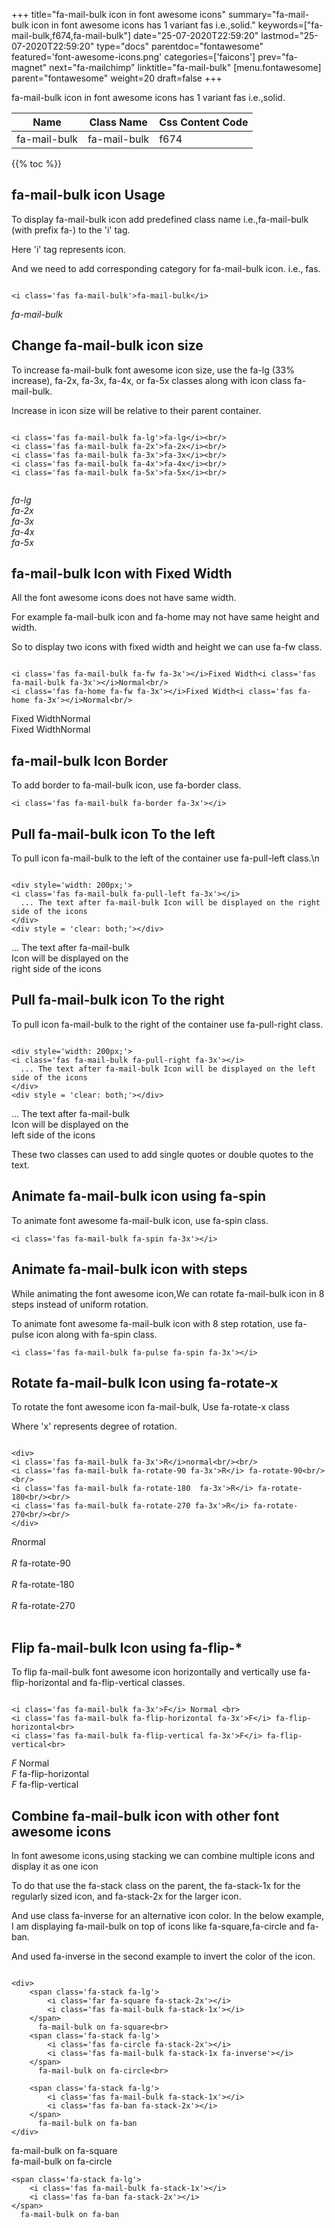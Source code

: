 +++
title="fa-mail-bulk icon in font awesome icons"
summary="fa-mail-bulk icon in font awesome icons has 1 variant fas i.e.,solid."
keywords=["fa-mail-bulk,f674,fa-mail-bulk"]
date="25-07-2020T22:59:20"
lastmod="25-07-2020T22:59:20"
type="docs"
parentdoc="fontawesome"
featured='font-awesome-icons.png'
categories=['faicons']
prev="fa-magnet"
next="fa-mailchimp"
linktitle="fa-mail-bulk"
[menu.fontawesome]
parent="fontawesome"
weight=20
draft=false
+++


fa-mail-bulk icon in font awesome icons has 1 variant fas i.e.,solid.

<div class='table-responsive'><table class='table'><thead><tr><th>Name</th><th>Class Name</th><th>Css Content Code</th></tr></thead><tbody><tr><td>fa-mail-bulk</td><td>fa-mail-bulk</td><td>f674</td></tr></tbody></table></div>


{{% toc %}}


## fa-mail-bulk icon Usage

To display fa-mail-bulk icon add predefined class name i.e.,fa-mail-bulk (with prefix fa-) to the 'i' tag.

Here 'i' tag represents icon.

And we need to add corresponding category for fa-mail-bulk icon. i.e., fas.


```

<i class='fas fa-mail-bulk'>fa-mail-bulk</i>
```

<i class='fas fa-mail-bulk'>fa-mail-bulk</i>




## Change fa-mail-bulk icon size
To increase fa-mail-bulk font awesome icon size, use the fa-lg (33% increase), fa-2x, fa-3x, fa-4x, or fa-5x classes along with icon class fa-mail-bulk.

Increase in icon size will be relative to their parent container. 

```

<i class='fas fa-mail-bulk fa-lg'>fa-lg</i><br/>
<i class='fas fa-mail-bulk fa-2x'>fa-2x</i><br/>
<i class='fas fa-mail-bulk fa-3x'>fa-3x</i><br/>
<i class='fas fa-mail-bulk fa-4x'>fa-4x</i><br/>
<i class='fas fa-mail-bulk fa-5x'>fa-5x</i><br/>
            
```

<i class='fas fa-mail-bulk fa-lg'>fa-lg</i><br/>
<i class='fas fa-mail-bulk fa-2x'>fa-2x</i><br/>
<i class='fas fa-mail-bulk fa-3x'>fa-3x</i><br/>
<i class='fas fa-mail-bulk fa-4x'>fa-4x</i><br/>
<i class='fas fa-mail-bulk fa-5x'>fa-5x</i><br/>
            



## fa-mail-bulk Icon with Fixed Width 

All the font awesome icons does not have same width.

For example fa-mail-bulk icon and fa-home may not have same height and width.

So to display two icons with fixed width and height we can use fa-fw class.


```

<i class='fas fa-mail-bulk fa-fw fa-3x'></i>Fixed Width<i class='fas fa-mail-bulk fa-3x'></i>Normal<br/>
<i class='fas fa-home fa-fw fa-3x'></i>Fixed Width<i class='fas fa-home fa-3x'></i>Normal<br/>
```

<i class='fas fa-mail-bulk fa-fw fa-3x'></i>Fixed Width<i class='fas fa-mail-bulk fa-3x'></i>Normal<br/>
<i class='fas fa-home fa-fw fa-3x'></i>Fixed Width<i class='fas fa-home fa-3x'></i>Normal<br/>



## fa-mail-bulk Icon Border 

To add border to fa-mail-bulk icon, use fa-border class.


```
<i class='fas fa-mail-bulk fa-border fa-3x'></i>

```
<i class='fas fa-mail-bulk fa-border fa-3x'></i>





## Pull fa-mail-bulk icon To the left

To pull icon fa-mail-bulk to the left of the container use fa-pull-left class.\n

```

<div style='width: 200px;'>
<i class='fas fa-mail-bulk fa-pull-left fa-3x'></i>
  ... The text after fa-mail-bulk Icon will be displayed on the right side of the icons
</div>
<div style = 'clear: both;'></div>
```

<div style='width: 200px;'>
<i class='fas fa-mail-bulk fa-pull-left fa-3x'></i>
  ... The text after fa-mail-bulk Icon will be displayed on the right side of the icons
</div>
<div style = 'clear: both;'></div>




## Pull fa-mail-bulk icon To the right
To pull icon fa-mail-bulk to the right of the container use fa-pull-right class.

```

<div style='width: 200px;'>
<i class='fas fa-mail-bulk fa-pull-right fa-3x'></i>
  ... The text after fa-mail-bulk Icon will be displayed on the left side of the icons
</div>
<div style = 'clear: both;'></div>
```

<div style='width: 200px;'>
<i class='fas fa-mail-bulk fa-pull-right fa-3x'></i>
  ... The text after fa-mail-bulk Icon will be displayed on the left side of the icons
</div>
<div style = 'clear: both;'></div>

These two classes can used to add single quotes or double quotes to the text.


## Animate fa-mail-bulk icon using fa-spin
To animate font awesome fa-mail-bulk icon, use fa-spin class.

```
<i class='fas fa-mail-bulk fa-spin fa-3x'></i>
```
<i class='fas fa-mail-bulk fa-spin fa-3x'></i>




## Animate fa-mail-bulk icon with steps
While animating the font awesome icon,We can rotate fa-mail-bulk icon in 8 steps instead of uniform rotation.

To animate font awesome fa-mail-bulk icon with 8 step rotation, use fa-pulse icon along with fa-spin class.


```
<i class='fas fa-mail-bulk fa-pulse fa-spin fa-3x'></i>

```
<i class='fas fa-mail-bulk fa-pulse fa-spin fa-3x'></i>





## Rotate fa-mail-bulk Icon using fa-rotate-x
To rotate the font awesome icon fa-mail-bulk, Use fa-rotate-x class

Where 'x' represents degree of rotation.


```

<div>
<i class='fas fa-mail-bulk fa-3x'>R</i>normal<br/><br/>
<i class='fas fa-mail-bulk fa-rotate-90 fa-3x'>R</i> fa-rotate-90<br/><br/> 
<i class='fas fa-mail-bulk fa-rotate-180  fa-3x'>R</i> fa-rotate-180<br/><br/> 
<i class='fas fa-mail-bulk fa-rotate-270 fa-3x'>R</i> fa-rotate-270<br/><br/>
</div>
```

<div>
<i class='fas fa-mail-bulk fa-3x'>R</i>normal<br/><br/>
<i class='fas fa-mail-bulk fa-rotate-90 fa-3x'>R</i> fa-rotate-90<br/><br/> 
<i class='fas fa-mail-bulk fa-rotate-180  fa-3x'>R</i> fa-rotate-180<br/><br/> 
<i class='fas fa-mail-bulk fa-rotate-270 fa-3x'>R</i> fa-rotate-270<br/><br/>
</div>




## Flip fa-mail-bulk Icon using fa-flip-*
To flip fa-mail-bulk font awesome icon horizontally and vertically use fa-flip-horizontal and fa-flip-vertical classes. 

```

<i class='fas fa-mail-bulk fa-3x'>F</i> Normal <br>
<i class='fas fa-mail-bulk fa-flip-horizontal fa-3x'>F</i> fa-flip-horizontal<br>
<i class='fas fa-mail-bulk fa-flip-vertical fa-3x'>F</i> fa-flip-vertical<br>
```

<i class='fas fa-mail-bulk fa-3x'>F</i> Normal <br>
<i class='fas fa-mail-bulk fa-flip-horizontal fa-3x'>F</i> fa-flip-horizontal<br>
<i class='fas fa-mail-bulk fa-flip-vertical fa-3x'>F</i> fa-flip-vertical<br>




## Combine fa-mail-bulk icon with other font awesome icons
In font awesome icons,using stacking we can combine multiple icons and display it as one icon 

To do that use the fa-stack class on the parent, the fa-stack-1x for the regularly sized icon, and fa-stack-2x for the larger icon.

And use class fa-inverse for an alternative icon color. 
In the below example, I am displaying fa-mail-bulk on top of icons like fa-square,fa-circle and fa-ban.

And used fa-inverse in the second example to invert the color of the icon.

```

<div>
    <span class='fa-stack fa-lg'>
        <i class='far fa-square fa-stack-2x'></i>
        <i class='fas fa-mail-bulk fa-stack-1x'></i>
    </span>
      fa-mail-bulk on fa-square<br>
    <span class='fa-stack fa-lg'>
        <i class='fas fa-circle fa-stack-2x'></i>
        <i class='fas fa-mail-bulk fa-stack-1x fa-inverse'></i>
    </span>
      fa-mail-bulk on fa-circle<br>

    <span class='fa-stack fa-lg'>
        <i class='fas fa-mail-bulk fa-stack-1x'></i>
        <i class='fas fa-ban fa-stack-2x'></i>
    </span>
      fa-mail-bulk on fa-ban
</div>
```

<div>
    <span class='fa-stack fa-lg'>
        <i class='far fa-square fa-stack-2x'></i>
        <i class='fas fa-mail-bulk fa-stack-1x'></i>
    </span>
      fa-mail-bulk on fa-square<br>
    <span class='fa-stack fa-lg'>
        <i class='fas fa-circle fa-stack-2x'></i>
        <i class='fas fa-mail-bulk fa-stack-1x fa-inverse'></i>
    </span>
      fa-mail-bulk on fa-circle<br>

    <span class='fa-stack fa-lg'>
        <i class='fas fa-mail-bulk fa-stack-1x'></i>
        <i class='fas fa-ban fa-stack-2x'></i>
    </span>
      fa-mail-bulk on fa-ban
</div>






